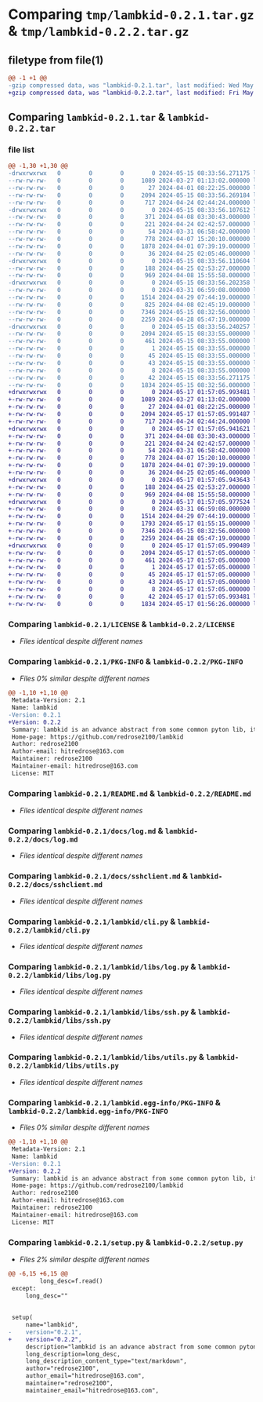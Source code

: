 # Comparing `tmp/lambkid-0.2.1.tar.gz` & `tmp/lambkid-0.2.2.tar.gz`

## filetype from file(1)

```diff
@@ -1 +1 @@
-gzip compressed data, was "lambkid-0.2.1.tar", last modified: Wed May 15 08:33:56 2024, max compression
+gzip compressed data, was "lambkid-0.2.2.tar", last modified: Fri May 17 01:57:05 2024, max compression
```

## Comparing `lambkid-0.2.1.tar` & `lambkid-0.2.2.tar`

### file list

```diff
@@ -1,30 +1,30 @@
-drwxrwxrwx   0        0        0        0 2024-05-15 08:33:56.271175 lambkid-0.2.1/
--rw-rw-rw-   0        0        0     1089 2024-03-27 01:13:02.000000 lambkid-0.2.1/LICENSE
--rw-rw-rw-   0        0        0       27 2024-04-01 08:22:25.000000 lambkid-0.2.1/MANIFEST.in
--rw-rw-rw-   0        0        0     2094 2024-05-15 08:33:56.269184 lambkid-0.2.1/PKG-INFO
--rw-rw-rw-   0        0        0      717 2024-04-24 02:44:24.000000 lambkid-0.2.1/README.md
-drwxrwxrwx   0        0        0        0 2024-05-15 08:33:56.107612 lambkid-0.2.1/docs/
--rw-rw-rw-   0        0        0      371 2024-04-08 03:30:43.000000 lambkid-0.2.1/docs/cli.md
--rw-rw-rw-   0        0        0      221 2024-04-24 02:42:57.000000 lambkid-0.2.1/docs/csv.md
--rw-rw-rw-   0        0        0       54 2024-03-31 06:58:42.000000 lambkid-0.2.1/docs/install.md
--rw-rw-rw-   0        0        0      778 2024-04-07 15:20:10.000000 lambkid-0.2.1/docs/log.md
--rw-rw-rw-   0        0        0     1878 2024-04-01 07:39:19.000000 lambkid-0.2.1/docs/sshclient.md
--rw-rw-rw-   0        0        0       36 2024-04-25 02:05:46.000000 lambkid-0.2.1/docs/utils.md
-drwxrwxrwx   0        0        0        0 2024-05-15 08:33:56.110604 lambkid-0.2.1/lambkid/
--rw-rw-rw-   0        0        0      188 2024-04-25 02:53:27.000000 lambkid-0.2.1/lambkid/__init__.py
--rw-rw-rw-   0        0        0      969 2024-04-08 15:55:58.000000 lambkid-0.2.1/lambkid/cli.py
-drwxrwxrwx   0        0        0        0 2024-05-15 08:33:56.202358 lambkid-0.2.1/lambkid/libs/
--rw-rw-rw-   0        0        0        0 2024-03-31 06:59:08.000000 lambkid-0.2.1/lambkid/libs/__init__.py
--rw-rw-rw-   0        0        0     1514 2024-04-29 07:44:19.000000 lambkid-0.2.1/lambkid/libs/log.py
--rw-rw-rw-   0        0        0      825 2024-04-08 02:45:19.000000 lambkid-0.2.1/lambkid/libs/minio_client.py
--rw-rw-rw-   0        0        0     7346 2024-05-15 08:32:56.000000 lambkid-0.2.1/lambkid/libs/ssh.py
--rw-rw-rw-   0        0        0     2259 2024-04-28 05:47:19.000000 lambkid-0.2.1/lambkid/libs/utils.py
-drwxrwxrwx   0        0        0        0 2024-05-15 08:33:56.240257 lambkid-0.2.1/lambkid.egg-info/
--rw-rw-rw-   0        0        0     2094 2024-05-15 08:33:55.000000 lambkid-0.2.1/lambkid.egg-info/PKG-INFO
--rw-rw-rw-   0        0        0      461 2024-05-15 08:33:55.000000 lambkid-0.2.1/lambkid.egg-info/SOURCES.txt
--rw-rw-rw-   0        0        0        1 2024-05-15 08:33:55.000000 lambkid-0.2.1/lambkid.egg-info/dependency_links.txt
--rw-rw-rw-   0        0        0       45 2024-05-15 08:33:55.000000 lambkid-0.2.1/lambkid.egg-info/entry_points.txt
--rw-rw-rw-   0        0        0       43 2024-05-15 08:33:55.000000 lambkid-0.2.1/lambkid.egg-info/requires.txt
--rw-rw-rw-   0        0        0        8 2024-05-15 08:33:55.000000 lambkid-0.2.1/lambkid.egg-info/top_level.txt
--rw-rw-rw-   0        0        0       42 2024-05-15 08:33:56.271175 lambkid-0.2.1/setup.cfg
--rw-rw-rw-   0        0        0     1834 2024-05-15 08:32:56.000000 lambkid-0.2.1/setup.py
+drwxrwxrwx   0        0        0        0 2024-05-17 01:57:05.993481 lambkid-0.2.2/
+-rw-rw-rw-   0        0        0     1089 2024-03-27 01:13:02.000000 lambkid-0.2.2/LICENSE
+-rw-rw-rw-   0        0        0       27 2024-04-01 08:22:25.000000 lambkid-0.2.2/MANIFEST.in
+-rw-rw-rw-   0        0        0     2094 2024-05-17 01:57:05.991487 lambkid-0.2.2/PKG-INFO
+-rw-rw-rw-   0        0        0      717 2024-04-24 02:44:24.000000 lambkid-0.2.2/README.md
+drwxrwxrwx   0        0        0        0 2024-05-17 01:57:05.941621 lambkid-0.2.2/docs/
+-rw-rw-rw-   0        0        0      371 2024-04-08 03:30:43.000000 lambkid-0.2.2/docs/cli.md
+-rw-rw-rw-   0        0        0      221 2024-04-24 02:42:57.000000 lambkid-0.2.2/docs/csv.md
+-rw-rw-rw-   0        0        0       54 2024-03-31 06:58:42.000000 lambkid-0.2.2/docs/install.md
+-rw-rw-rw-   0        0        0      778 2024-04-07 15:20:10.000000 lambkid-0.2.2/docs/log.md
+-rw-rw-rw-   0        0        0     1878 2024-04-01 07:39:19.000000 lambkid-0.2.2/docs/sshclient.md
+-rw-rw-rw-   0        0        0       36 2024-04-25 02:05:46.000000 lambkid-0.2.2/docs/utils.md
+drwxrwxrwx   0        0        0        0 2024-05-17 01:57:05.943643 lambkid-0.2.2/lambkid/
+-rw-rw-rw-   0        0        0      188 2024-04-25 02:53:27.000000 lambkid-0.2.2/lambkid/__init__.py
+-rw-rw-rw-   0        0        0      969 2024-04-08 15:55:58.000000 lambkid-0.2.2/lambkid/cli.py
+drwxrwxrwx   0        0        0        0 2024-05-17 01:57:05.977524 lambkid-0.2.2/lambkid/libs/
+-rw-rw-rw-   0        0        0        0 2024-03-31 06:59:08.000000 lambkid-0.2.2/lambkid/libs/__init__.py
+-rw-rw-rw-   0        0        0     1514 2024-04-29 07:44:19.000000 lambkid-0.2.2/lambkid/libs/log.py
+-rw-rw-rw-   0        0        0     1793 2024-05-17 01:55:15.000000 lambkid-0.2.2/lambkid/libs/minio_client.py
+-rw-rw-rw-   0        0        0     7346 2024-05-15 08:32:56.000000 lambkid-0.2.2/lambkid/libs/ssh.py
+-rw-rw-rw-   0        0        0     2259 2024-04-28 05:47:19.000000 lambkid-0.2.2/lambkid/libs/utils.py
+drwxrwxrwx   0        0        0        0 2024-05-17 01:57:05.990489 lambkid-0.2.2/lambkid.egg-info/
+-rw-rw-rw-   0        0        0     2094 2024-05-17 01:57:05.000000 lambkid-0.2.2/lambkid.egg-info/PKG-INFO
+-rw-rw-rw-   0        0        0      461 2024-05-17 01:57:05.000000 lambkid-0.2.2/lambkid.egg-info/SOURCES.txt
+-rw-rw-rw-   0        0        0        1 2024-05-17 01:57:05.000000 lambkid-0.2.2/lambkid.egg-info/dependency_links.txt
+-rw-rw-rw-   0        0        0       45 2024-05-17 01:57:05.000000 lambkid-0.2.2/lambkid.egg-info/entry_points.txt
+-rw-rw-rw-   0        0        0       43 2024-05-17 01:57:05.000000 lambkid-0.2.2/lambkid.egg-info/requires.txt
+-rw-rw-rw-   0        0        0        8 2024-05-17 01:57:05.000000 lambkid-0.2.2/lambkid.egg-info/top_level.txt
+-rw-rw-rw-   0        0        0       42 2024-05-17 01:57:05.993481 lambkid-0.2.2/setup.cfg
+-rw-rw-rw-   0        0        0     1834 2024-05-17 01:56:26.000000 lambkid-0.2.2/setup.py
```

### Comparing `lambkid-0.2.1/LICENSE` & `lambkid-0.2.2/LICENSE`

 * *Files identical despite different names*

### Comparing `lambkid-0.2.1/PKG-INFO` & `lambkid-0.2.2/PKG-INFO`

 * *Files 0% similar despite different names*

```diff
@@ -1,10 +1,10 @@
 Metadata-Version: 2.1
 Name: lambkid
-Version: 0.2.1
+Version: 0.2.2
 Summary: lambkid is an advance abstract from some common pyton lib, it aim to make you write python more easily and more fewer code.
 Home-page: https://github.com/redrose2100/lambkid
 Author: redrose2100
 Author-email: hitredrose@163.com
 Maintainer: redrose2100
 Maintainer-email: hitredrose@163.com
 License: MIT
```

### Comparing `lambkid-0.2.1/README.md` & `lambkid-0.2.2/README.md`

 * *Files identical despite different names*

### Comparing `lambkid-0.2.1/docs/log.md` & `lambkid-0.2.2/docs/log.md`

 * *Files identical despite different names*

### Comparing `lambkid-0.2.1/docs/sshclient.md` & `lambkid-0.2.2/docs/sshclient.md`

 * *Files identical despite different names*

### Comparing `lambkid-0.2.1/lambkid/cli.py` & `lambkid-0.2.2/lambkid/cli.py`

 * *Files identical despite different names*

### Comparing `lambkid-0.2.1/lambkid/libs/log.py` & `lambkid-0.2.2/lambkid/libs/log.py`

 * *Files identical despite different names*

### Comparing `lambkid-0.2.1/lambkid/libs/ssh.py` & `lambkid-0.2.2/lambkid/libs/ssh.py`

 * *Files identical despite different names*

### Comparing `lambkid-0.2.1/lambkid/libs/utils.py` & `lambkid-0.2.2/lambkid/libs/utils.py`

 * *Files identical despite different names*

### Comparing `lambkid-0.2.1/lambkid.egg-info/PKG-INFO` & `lambkid-0.2.2/lambkid.egg-info/PKG-INFO`

 * *Files 0% similar despite different names*

```diff
@@ -1,10 +1,10 @@
 Metadata-Version: 2.1
 Name: lambkid
-Version: 0.2.1
+Version: 0.2.2
 Summary: lambkid is an advance abstract from some common pyton lib, it aim to make you write python more easily and more fewer code.
 Home-page: https://github.com/redrose2100/lambkid
 Author: redrose2100
 Author-email: hitredrose@163.com
 Maintainer: redrose2100
 Maintainer-email: hitredrose@163.com
 License: MIT
```

### Comparing `lambkid-0.2.1/setup.py` & `lambkid-0.2.2/setup.py`

 * *Files 2% similar despite different names*

```diff
@@ -6,15 +6,15 @@
         long_desc=f.read()
 except:
     long_desc=""
 
 
 setup(
     name="lambkid",
-    version="0.2.1",
+    version="0.2.2",
     description="lambkid is an advance abstract from some common pyton lib, it aim to make you write python more easily and more fewer code.",
     long_description=long_desc,
     long_description_content_type="text/markdown",
     author="redrose2100",
     author_email="hitredrose@163.com",
     maintainer="redrose2100",
     maintainer_email="hitredrose@163.com",
```

